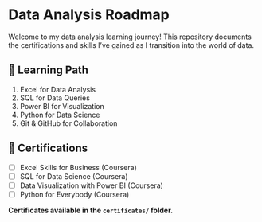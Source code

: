# Data Analysis Roadmap

Welcome to my data analysis learning journey! This repository documents the certifications and skills I’ve gained as I transition into the world of data.

## 🎯 Learning Path

1. Excel for Data Analysis
2. SQL for Data Queries
3. Power BI for Visualization
4. Python for Data Science
5. Git & GitHub for Collaboration

## 📜 Certifications

- [ ] Excel Skills for Business (Coursera)  
- [ ] SQL for Data Science (Coursera)  
- [ ] Data Visualization with Power BI (Coursera)  
- [ ] Python for Everybody (Coursera)  

**Certificates available in the `certificates/` folder.**

